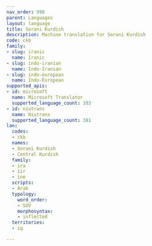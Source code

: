```yaml
---
nav_order: 998
parent: Languages
layout: language
title: Sorani Kurdish
description: Machine translation for Sorani Kurdish
code: ckb
family:
- slug: iranic
  name: Iranic
- slug: indo-iranian
  name: Indo-Iranian
- slug: indo-european
  name: Indo-European
supported_apis:
- id: microsoft
  name: Microsoft Translator
  supported_language_count: 103
- id: niutrans
  name: Niutrans
  supported_language_count: 381
lan:
  codes:
  - ckb
  names:
  - Sorani Kurdish
  - Central Kurdish
  family:
  - ira
  - iir
  - ine
  scripts:
  - Arab
  typology:
    word_order:
    - SOV
    morphosyntax:
    - inflected
  territories:
  - iq

---
```


